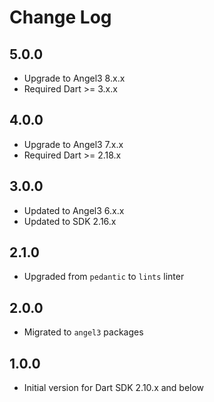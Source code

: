 # Change Log

## 5.0.0

* Upgrade to Angel3 8.x.x
* Required Dart >= 3.x.x
  
## 4.0.0

* Upgrade to Angel3 7.x.x
* Required Dart >= 2.18.x
  
## 3.0.0

* Updated to Angel3 6.x.x
* Updated to SDK 2.16.x
  
## 2.1.0

* Upgraded from `pedantic` to `lints` linter

## 2.0.0

* Migrated to `angel3` packages

## 1.0.0

* Initial version for Dart SDK 2.10.x and below
